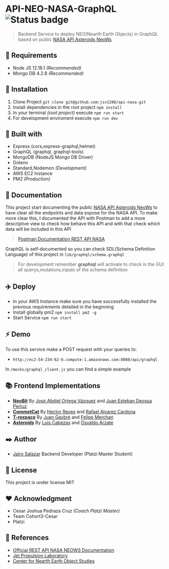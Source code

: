 # API-NEO-NASA-GraphQL ![Status badge](https://img.shields.io/badge/status-in%20progress-yellow)
> Backend Service to deploy NEO(Nearth Earth Objects) in GraphQL based on public [NASA API Asteroids NeoWs][nasa_api]

## :loudspeaker: Requirements
- Node JS 12.18.1 _(Recommended)_
- Mongo DB 4.2.8 _(Recommended)_

## :hammer: Installation
1. Clone Project `git clone git@github.com:jsv1280/api-nasa.git`
2. Install dependencies in the root project `npm install`
3. In your terminal _(root project)_ execute `npm run start`
4. For development enviroment execute `npm run dev`

## :wrench: Built with
- Express (cors,express-graphql,helmet)
- GraphQL (graphql, graphql-tools)
- MongoDB (NodeJS Mongo DB Driver)
- Dotenv
- Standard,Nodemon _(Development)_
- AWS EC2 Instance
- PM2 _(Production)_

## :microscope: Documentation

This project start documenting the public [NASA API Asteroids NeoWs][nasa_api] to have clear all the endpoints and data expose for the NASA API. To make more clear this, I documented the API with Postman to add a more descriptive view to check how behave this API and with that check which data will be included in this API

> [Postman Documentation REST API NASA][postman_url]

GraphQL is self-documented so you can check SDL(Schema Definition Language) of this project in `lib/graphql/schema.graphql`

> For development remember **graphiql** will activate to check in the GUI all querys,mutations,inputs of the schema definition 

## :airplane: Deploy

- In your AWS Instance make sure you have successfully installed the previous requirements detailed in the beginning
- Install globally pm2 `npm install pm2 -g`
- Start Service `npm run start`

## :zap: Demo

To use this service make a POST request with your queries to:
- `http://ec2-54-234-62-6.compute-1.amazonaws.com:8080/api/graphql`

In `/mocks/graphql_client.js` you can find a simple example

## :books: Frontend Implementations

- **[NeoBit][abdiel_project]** By [José Abdiel Ortega Vázquez][abdiel_github] and [Juan Esteban Deossa Pertuz][juan_abdiel_github]
- **[CommetCat][rafa_hector_project]** By [Hector Reyes][hector_github] and [Rafael Alvarez Cardona][rafa_github]
- **[T-rexpace][juan_felipe_github]** By [Juan Gaybre][juan_github] and [Felipe Merchan][felipe_github]
- **[Asteroids][luis_osvaldo_github]** By [Luis Cabezas][luis_github] and [Osvaldo Arzate][osvaldo_github]

## :black_nib: Author
-  [Jairo Salazar][github_url] Backend Developer (Platzi Master Student)

## :bookmark_tabs: License
This project is under license MIT

## :heart: Acknowledgment
- Cesar Joshua Pedraza Cruz _(Coach Platzi Master)_
- Team Cohort3-Cesar
- Platzi

## :telescope: References
- [Official REST API NASA NEOWS Documentation][neowsapp]
- [Jet Propulsion Laboratory][jpl]
- [Center for Nearth Earth Object Studies][cneos]	


[nasa_api]: https://api.nasa.gov/
[github_url]: https://github.com/jsv1280
[postman_url]: https://documenter.getpostman.com/view/3487826/SzzgAek7?version=latest#c624438b-50ed-459e-8377-e0b2922fb922
[neowsapp]: https://neowsapp.com/
[jpl]: https://www.jpl.nasa.gov/
[cneos]: https://cneos.jpl.nasa.gov/
[abdiel_github]: https://github.com/abdieljortega
[abdiel_project]: https://github.com/WS-Jedp/NeoBit
[rafa_hector_project]: https://github.com/rafeldev/comeet-cat
[hector_github]: https://github.com/HectorDevx
[rafa_github]: https://github.com/rafeldev 
[juan_github]: https://github.com/Gaybre
[felipe_github]: https://github.com/FelipeMerchan
[juan_felipe_github]: https://github.com/T-rexpace
[juan_abdiel_github]: https://github.com/WS-Jedp
[luis_osvaldo_github]: https://github.com/ArzateCompany/asteroids
[luis_github]: https://github.com/cabezas29
[osvaldo_github]: https://github.com/ArzateCompany